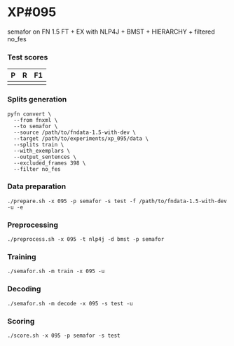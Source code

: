 # XP\#095

semafor on FN 1.5 FT + EX with NLP4J + BMST + HIERARCHY + filtered no_fes

### Test scores
| P | R | F1 |
| --- | --- | --- |
|  |  |  |

### Splits generation
```
pyfn convert \
  --from fnxml \
  --to semafor \
  --source /path/to/fndata-1.5-with-dev \
  --target /path/to/experiments/xp_095/data \
  --splits train \
  --with_exemplars \
  --output_sentences \
  --excluded_frames 398 \
  --filter no_fes
```

### Data preparation
```
./prepare.sh -x 095 -p semafor -s test -f /path/to/fndata-1.5-with-dev -u -e
```

### Preprocessing
```
./preprocess.sh -x 095 -t nlp4j -d bmst -p semafor
```

### Training
```
./semafor.sh -m train -x 095 -u
```

### Decoding
```
./semafor.sh -m decode -x 095 -s test -u
```

### Scoring
```
./score.sh -x 095 -p semafor -s test
```
